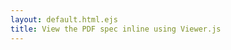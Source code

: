 ```yaml
---
layout: default.html.ejs
title: View the PDF spec inline using Viewer.js
---
```


<docviewer href="/img/adobe-Test.pdf"/>
